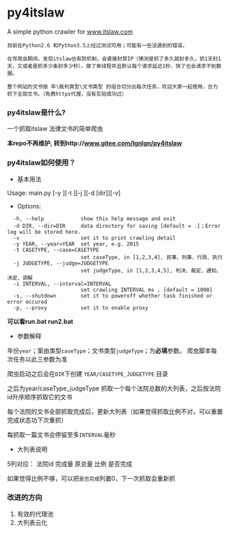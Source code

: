 # py4itslaw
A simple python crawler for www.itslaw.com

```
目前在Python2.6 和Python3.5上经过测试可用；可能有一些没遇到的错误。 

在写爬虫期间，发现itslaw也有防机制，会直接封禁IP（猜测是抓了多久就封多久，抓1天封1天，又或者是抓多少条封多少秒），做了单线程并且默认每个请求延迟1秒，快了也会请求不到数据。

整个网站的文书按 年\裁判类型\文书类型 的组合切分出每次任务，欢迎大家一起使用，合力抓下全部文书。（免费https代理，没有实验成功过）
```


### py4itslaw是什么?

一个抓取itslaw 法律文书的简单爬虫

**本repo不再维护, 转到http://www.gitee.com/lgnlgn/py4itslaw**


### py4itslaw如何使用？


* 基本用法

 Usage: main.py [-y <year>][-t <caseType>][-j <judgeType>][-d [dir]][-v]

* Options:
```
  -h, --help            show this help message and exit
  -d DIR, --dir=DIR     data directory for saving [default = .]；Error log will be stored here. 
  -v                    set it to print crawling detail
  -y YEAR, --year=YEAR  set year, e.g. 2015
  -t CASETYPE, --case=CASETYPE
                        set caseType, in [1,2,3,4], 民事、刑事、行政、执行
  -j JUDGETYPE, --judge=JUDGETYPE
                        set judgeType, in [1,2,3,4,5], 判决、裁定、通知、决定、调解
  -i INTERVAL, --interval=INTERVAL
                        set crawling INTERVAL ms , [default = 1000]
  -s, --shutdown        set it to poweroff whether task finished or error occured
  -p, --proxy           set it to enable proxy
```

**可以看run.bat  run2.bat**


* 参数解释

 年份`year`；案由类型`caseType`；文书类型`judgeType`；为**必填**参数。 爬虫脚本每次任务以此三参数为准
 
 爬虫启动之后会在`DIR`下创建 `YEAR/CASETYPE_JUDGETYPE` 目录
 
 之后为year/caseType_judgeType 抓取一个每个法院总数的大列表，之后按法院id升序顺序抓取它的文书
 
 每个法院的文书全部抓取完成后，更新大列表（如果觉得抓取比例不对，可以重置完成状态功下次重抓）
 
 每抓取一篇文书会停留至多`INTERVAL`毫秒

* 大列表说明

 5列对应： 法院id   完成量 原总量 比例  是否完成

 如果觉得比例不够，可以把`是否完成`列置0，下一次抓取会重新抓

### 改进的方向
1. 有效的代理池
2. 大列表云化